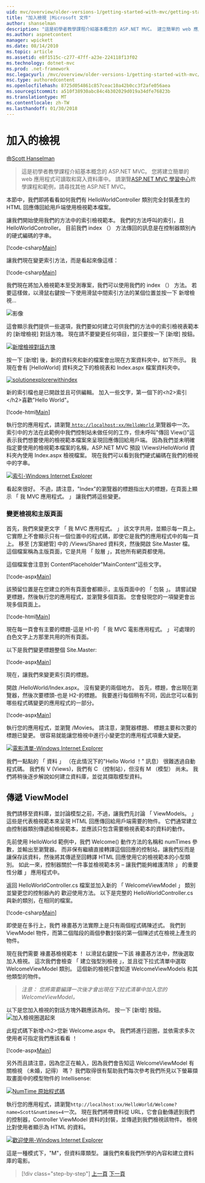```yaml
---
uid: mvc/overview/older-versions-1/getting-started-with-mvc/getting-started-with-mvc-part3
title: "加入檢視 |Microsoft 文件"
author: shanselman
description: "這是初學者教學課程介紹基本概念的 ASP.NET MVC。 建立簡單的 web 應用程式可讀取和寫入資料庫中。"
ms.author: aspnetcontent
manager: wpickett
ms.date: 08/14/2010
ms.topic: article
ms.assetid: e8f1515c-c277-47ff-a23e-224118f13f02
ms.technology: dotnet-mvc
ms.prod: .net-framework
msc.legacyurl: /mvc/overview/older-versions-1/getting-started-with-mvc/getting-started-with-mvc-part3
msc.type: authoredcontent
ms.openlocfilehash: 8725d054861c857ceac10a42b0cc3f2afe056aea
ms.sourcegitcommit: a510f38930abc84c4b302029d019a34dfe76823b
ms.translationtype: MT
ms.contentlocale: zh-TW
ms.lasthandoff: 01/30/2018
---
```

<a name="adding-a-view"></a>加入的檢視
====================
由[Scott Hanselman](https://github.com/shanselman)

> 這是初學者教學課程介紹基本概念的 ASP.NET MVC。 您將建立簡單的 web 應用程式可讀取和寫入資料庫中。 請瀏覽[ASP.NET MVC 學習中心](../../../index.md)教學課程和範例，請尋找其他 ASP.NET MVC。


本節中，我們即將看看如何我們有 HelloWorldController 類別完全封裝產生的 HTML 回應傳回給用戶端使用檢視範本檔案。

讓我們開始使用我們的方法中的索引檢視範本。 我們的方法呼叫的索引，且 HelloWorldController。 目前我們 index （） 方法傳回的訊息是在控制器類別內的硬式編碼的字串。

[!code-csharp[Main](getting-started-with-mvc-part3/samples/sample1.cs)]

讓我們現在變更索引方法，而是看起來像這樣：

[!code-csharp[Main](getting-started-with-mvc-part3/samples/sample2.cs)]

我們現在將加入檢視範本至受測專案，我們可以使用我們的 index （） 方法。 若要這樣做，以滑鼠右鍵按一下使用滑鼠中間索引方法的某個位置並按一下 新增檢視...

![影像](getting-started-with-mvc-part3/_static/image1.png)

這會顯示我們提供一些選項，我們要如何建立可供我們的方法中的索引檢視表範本的 [新增檢視] 對話方塊。 現在請不要變更任何項目，並只要按一下 [新增] 按鈕。

[![新增檢視對話方塊](getting-started-with-mvc-part3/_static/image3.png)](getting-started-with-mvc-part3/_static/image2.png)

按一下 [新增] 後，新的資料夾和新的檔案會出現在方案資料夾中，如下所示。 我現在會有 [HelloWorld] 資料夾之下的檢視表和 Index.aspx 檔案資料夾中。

[![solutionexplorerwithindex](getting-started-with-mvc-part3/_static/image5.png)](getting-started-with-mvc-part3/_static/image4.png)

新的索引檔也是已開啟並且可供編輯。 加入一些文字，第一個下的&lt;h2&gt;索引&lt;/h2&gt;喜歡"Hello World"。

[!code-html[Main](getting-started-with-mvc-part3/samples/sample3.html)]

執行您的應用程式，請瀏覽[ `http://localhost:xx/HelloWorld` ](http://localhostxx)瀏覽器中一次。 索引中的方法在此範例中我們控制站未做任何的工作，但未呼叫"傳回 View()"這表示我們想要使用的檢視範本檔案來呈現回應傳回給用戶端。 因為我們並未明確指定要使用的檢視範本檔案的名稱，ASP.NET MVC 預設 \Views\HelloWorld 資料夾內使用 Index.aspx 檢視檔案。 現在我們可以看到我們硬式編碼在我們的檢視中的字串。

[![索引-Windows Internet Explorer](getting-started-with-mvc-part3/_static/image7.png)](getting-started-with-mvc-part3/_static/image6.png)

看起來很好。 不過，請注意，"Index"的瀏覽器的標題指出大的標題，在頁面上顯示 「 我 MVC 應用程式。 」 讓我們將這些變更。

### <a name="changing-views-and-master-pages"></a>變更檢視和主版頁面

首先，我們來變更文字 「 我 MVC 應用程式。 」 該文字共用，並顯示每一頁上。 它實際上不會顯示只有一個位置中的程式碼，即使它是我們的應用程式中的每一頁上。 移至 [方案總管] 中的 /Views/Shared 資料夾，然後開啟 Site.Master 檔。 這個檔案稱為主版頁面，它是共用 「 殼層 」，其他所有網頁都使用。

這個檔案會注意到 ContentPlaceholder"MainContent"這些文字。

[!code-aspx[Main](getting-started-with-mvc-part3/samples/sample4.aspx)]

該預留位置是在您建立的所有頁面會都顯示，主版頁面中的 「 包裝 」。 請嘗試變更標題，然後執行您的應用程式，並瀏覽多個頁面。 您會發現您的一項變更會出現多個頁面上。

[!code-html[Main](getting-started-with-mvc-part3/samples/sample5.html)]

現在每一頁會有主要的標題-這是 H1-的 「 我 MVC 電影應用程式。 」 可處理的白色文字上方那里共用的所有頁面。

以下是我們變更標題整個 Site.Master:

[!code-aspx[Main](getting-started-with-mvc-part3/samples/sample6.aspx)]

現在，讓我們來變更索引頁的標題。

開啟 /HelloWorld/Index.aspx。 沒有變更的兩個地方。 首先，標題，會出現在瀏覽器，然後次要標頭-也是 H2-的標題。 我要進行每個稍有不同，因此您可以看到哪些程式碼變更的應用程式的一部分。

[!code-aspx[Main](getting-started-with-mvc-part3/samples/sample7.aspx)]

執行您的應用程式，並瀏覽 /Movies。 請注意，瀏覽器標題、 標題主要和次要的標題已變更。 很容易就能讓您檢視中進行小變更您的應用程式項重大變更。

[![電影清單-Windows Internet Explorer](getting-started-with-mvc-part3/_static/image9.png)](getting-started-with-mvc-part3/_static/image8.png)

我們一點點的 「 資料 」 （在此情況下的"Hello World ！" 訊息） 很難透過自動程式碼。 我們有 V (Views)，我們有 C （控制站），但沒有 M （模型） 尚未。 我們將稍後逐步解說如何建立資料庫，並從其擷取模型資料。

## <a name="passing-a-viewmodel"></a>傳遞 ViewModel

我們請移至資料庫，並討論模型之前，不過，讓我們先討論 「 ViewModels。 」 這些是代表檢視範本來呈現 HTML 回應傳回給用戶端需要的物件。 它們通常建立由控制器類別傳遞給檢視範本，並應該只包含需要檢視表範本的資料的動作。

先前使用 HelloWorld 範例中，我們 Welcome() 動作方法的名稱和 numTimes 參數，並輸出至瀏覽器。 而非保有繼續直接轉譯這個回應的控制站，讓我們反而是讓保存該資料，然後將其傳遞至回轉譯 HTML 回應使用它的檢視範本的小型類別。 如此一來，控制器關於一件事並檢視範本另 – 讓我們能夠維護清除 」 的重要性分離 」 應用程式中。

返回 HelloWorldController.cs 檔案並加入新的 「 WelcomeViewModel 」 類別並變更您的控制器內的 歡迎使用方法。 以下是完整的 HelloWorldController.cs 與新的類別，在相同的檔案。

[!code-csharp[Main](getting-started-with-mvc-part3/samples/sample8.cs)]

即使是在多行上，我們 褖畫惎方法實際上是只有兩個程式碼陳述式。 我們到 ViewModel 物件，而第二個階段的兩個參數封裝的第一個陳述式在檢視上產生的物件。

現在我們需要 褖畫惎檢視範本 ！ 以滑鼠右鍵按一下該 褖畫惎方法中，然後選取 加入檢視。 這次我們會檢查 「 建立強型別檢視 」，並且從下拉式清單中選取 WelcomeViewModel 類別。 這個新的檢視只會知道 WelcomeViewModels 和其他類型的物件。

> *注意： 您將需要編譯一次後才會出現在下拉式清單中加入您的 WelcomeViewModel。*


以下是您加入檢視的對話方塊外觀應該為何。 按一下 [新增] 按鈕。 ![加入檢視圈選起來](getting-started-with-mvc-part3/_static/image10.png)

此程式碼下新增&lt;h2&gt;您新 Welcome.aspx 中。 我們將進行迴圈，並依需求多次使用者可指定我們應該看看 ！

[!code-aspx[Main](getting-started-with-mvc-part3/samples/sample9.aspx)]

另外而且請注意，因為您正在輸入，因為我們會告知這 WelcomeViewModel 有關檢視 （未婚，記得） 嗎？ 我們取得很有幫助我們每次參考我們所見以下螢幕擷取畫面中的模型物件的 Intellisense:

[![NumTime 原始程式碼](getting-started-with-mvc-part3/_static/image12.png)](getting-started-with-mvc-part3/_static/image11.png)

執行您的應用程式，請瀏覽`http://localhost:xx/HelloWorld/Welcome?name=Scott&numtimes=4`一次。 現在我們將帶資料從 URL，它會自動傳遞到我們的控制器，Controller ViewModel 資料的封裝，並傳遞到我們檢視該物件。 檢視比對使用者顯示為 HTML 的資料。

[![歡迎使用-Windows Internet Explorer](getting-started-with-mvc-part3/_static/image14.png)](getting-started-with-mvc-part3/_static/image13.png)

這是一種模式下，"M"，但資料庫類型。 讓我們來看我們所學的內容和建立資料庫的電影。

>[!div class="step-by-step"]
[上一頁](getting-started-with-mvc-part2.md)
[下一頁](getting-started-with-mvc-part4.md)
